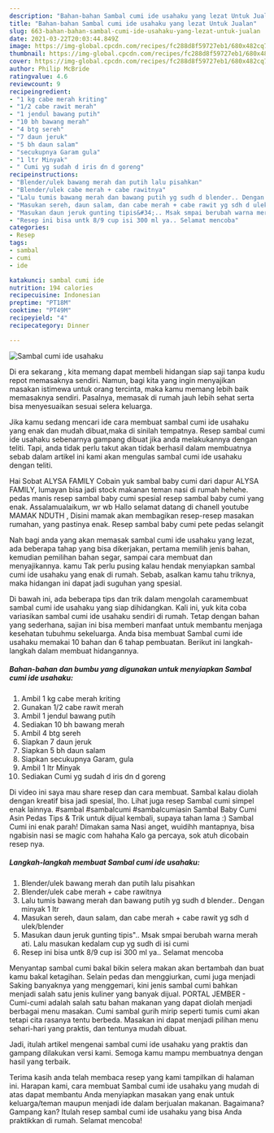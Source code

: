 ```yaml
---
description: "Bahan-bahan Sambal cumi ide usahaku yang lezat Untuk Jualan"
title: "Bahan-bahan Sambal cumi ide usahaku yang lezat Untuk Jualan"
slug: 663-bahan-bahan-sambal-cumi-ide-usahaku-yang-lezat-untuk-jualan
date: 2021-03-22T20:03:44.849Z
image: https://img-global.cpcdn.com/recipes/fc288d8f59727eb1/680x482cq70/sambal-cumi-ide-usahaku-foto-resep-utama.jpg
thumbnail: https://img-global.cpcdn.com/recipes/fc288d8f59727eb1/680x482cq70/sambal-cumi-ide-usahaku-foto-resep-utama.jpg
cover: https://img-global.cpcdn.com/recipes/fc288d8f59727eb1/680x482cq70/sambal-cumi-ide-usahaku-foto-resep-utama.jpg
author: Philip McBride
ratingvalue: 4.6
reviewcount: 9
recipeingredient:
- "1 kg cabe merah kriting"
- "1/2 cabe rawit merah"
- "1 jendul bawang putih"
- "10 bh bawang merah"
- "4 btg sereh"
- "7 daun jeruk"
- "5 bh daun salam"
- "secukupnya Garam gula"
- "1 ltr Minyak"
- " Cumi yg sudah d iris dn d goreng"
recipeinstructions:
- "Blender/ulek bawang merah dan putih lalu pisahkan"
- "Blender/ulek cabe merah + cabe rawitnya"
- "Lalu tumis bawang merah dan bawang putih yg sudh d blender.. Dengan minyak 1 ltr"
- "Masukan sereh, daun salam, dan cabe merah + cabe rawit yg sdh d ulek/blender"
- "Masukan daun jeruk gunting tipis&#34;.. Msak smpai berubah warna merah ati. Lalu masukan kedalam cup yg sudh di isi cumi"
- "Resep ini bisa untk 8/9 cup isi 300 ml ya.. Selamat mencoba"
categories:
- Resep
tags:
- sambal
- cumi
- ide

katakunci: sambal cumi ide 
nutrition: 194 calories
recipecuisine: Indonesian
preptime: "PT18M"
cooktime: "PT49M"
recipeyield: "4"
recipecategory: Dinner

---
```



![Sambal cumi ide usahaku](https://img-global.cpcdn.com/recipes/fc288d8f59727eb1/680x482cq70/sambal-cumi-ide-usahaku-foto-resep-utama.jpg)

Di era  sekarang , kita memang dapat membeli hidangan siap saji tanpa kudu repot memasaknya sendiri. Namun, bagi kita yang ingin menyajikan masakan istimewa untuk orang tercinta, maka kamu memang lebih baik memasaknya sendiri. Pasalnya, memasak di rumah jauh lebih sehat serta bisa menyesuaikan sesuai selera keluarga.

Jika kamu sedang mencari ide cara membuat sambal cumi ide usahaku yang enak dan mudah dibuat,maka di sinilah tempatnya. Resep sambal cumi ide usahaku  sebenarnya gampang dibuat jika anda melakukannya dengan teliti. Tapi, anda tidak perlu takut akan tidak berhasil dalam membuatnya 
sebab dalam artikel ini kami akan mengulas sambal cumi ide usahaku dengan teliti.  

Hai Sobat ALYSA FAMILY Cobain yuk sambal baby cumi dari dapur ALYSA FAMILY, lumayan bisa jadi stock makanan teman nasi di rumah hehehe. pedas manis resep sambal baby cumi spesial resep sambal baby cumi yang enak. Assalamualaikum, wr wb Hallo selamat datang di chanell youtube MAMAK NDUTH , Disini mamak akan membagikan resep-resep masakan rumahan, yang pastinya enak. Resep sambal baby cumi pete pedas selangit

Nah bagi anda yang akan memasak sambal cumi ide usahaku yang lezat, ada beberapa tahap yang bisa dikerjakan, pertama memilih jenis bahan, kemudian pemilihan bahan segar, sampai cara membuat dan menyajikannya. kamu Tak perlu pusing kalau hendak menyiapkan sambal cumi ide usahaku yang enak di rumah. Sebab, asalkan kamu  tahu triknya, maka hidangan ini dapat jadi suguhan yang spesial.

Di bawah ini, ada beberapa tips dan trik dalam mengolah caramembuat sambal cumi ide usahaku yang siap dihidangkan. Kali ini, yuk kita coba variasikan sambal cumi ide usahaku sendiri di rumah. Tetap dengan bahan yang sederhana, sajian ini bisa memberi manfaat untuk membantu menjaga kesehatan tubuhmu sekeluarga. Anda bisa membuat Sambal cumi ide usahaku memakai 10 bahan dan 6 tahap pembuatan. Berikut ini langkah-langkah dalam membuat hidangannya.

<!--inarticleads1-->

##### Bahan-bahan dan bumbu yang digunakan untuk menyiapkan Sambal cumi ide usahaku:

1. Ambil 1 kg cabe merah kriting
1. Gunakan 1/2 cabe rawit merah
1. Ambil 1 jendul bawang putih
1. Sediakan 10 bh bawang merah
1. Ambil 4 btg sereh
1. Siapkan 7 daun jeruk
1. Siapkan 5 bh daun salam
1. Siapkan secukupnya Garam, gula
1. Ambil 1 ltr Minyak
1. Sediakan  Cumi yg sudah d iris dn d goreng


Di video ini saya mau share resep dan cara membuat. Sambal kalau diolah dengan kreatif bisa jadi spesial, lho. Lihat juga resep Sambal cumi simpel enak lainnya. #sambal #sambalcumi #sambalcumiasin Sambal Baby Cumi Asin Pedas Tips &amp; Trik untuk dijual kembali, supaya tahan lama :) Sambal Cumi ini enak parah! Dimakan sama Nasi anget, wuidihh mantapnya, bisa ngabisin nasi se magic com hahaha Kalo ga percaya, sok atuh dicobain resep nya. 

<!--inarticleads2-->

##### Langkah-langkah membuat Sambal cumi ide usahaku:

1. Blender/ulek bawang merah dan putih lalu pisahkan
1. Blender/ulek cabe merah + cabe rawitnya
1. Lalu tumis bawang merah dan bawang putih yg sudh d blender.. Dengan minyak 1 ltr
1. Masukan sereh, daun salam, dan cabe merah + cabe rawit yg sdh d ulek/blender
1. Masukan daun jeruk gunting tipis&#34;.. Msak smpai berubah warna merah ati. Lalu masukan kedalam cup yg sudh di isi cumi
1. Resep ini bisa untk 8/9 cup isi 300 ml ya.. Selamat mencoba


Menyantap sambal cumi bakal bikin selera makan akan bertambah dan buat kamu bakal ketagihan. Selain pedas dan menggiurkan, cumi juga menjadi Saking banyaknya yang menggemari, kini jenis sambal cumi bahkan menjadi salah satu jenis kuliner yang banyak dijual. PORTAL JEMBER - Cumi-cumi adalah salah satu bahan makanan yang dapat diolah menjadi berbagai menu masakan. Cumi sambal gurih mirip seperti tumis cumi akan tetapi cita rasanya tentu berbeda. Masakan ini dapat menjadi pilihan menu sehari-hari yang praktis, dan tentunya mudah dibuat. 

Jadi, itulah artikel mengenai  sambal cumi ide usahaku  yang praktis dan gampang dilakukan versi kami. Semoga kamu mampu membuatnya dengan hasil yang terbaik. 

Terima kasih anda telah membaca resep yang kami tampilkan di halaman ini. Harapan kami, cara membuat  Sambal cumi ide usahaku yang mudah di atas dapat membantu Anda menyiapkan masakan yang enak untuk keluarga/teman maupun menjadi ide dalam berjualan makanan. Bagaimana? Gampang kan? Itulah resep sambal cumi ide usahaku yang bisa Anda praktikkan di rumah. Selamat mencoba!

